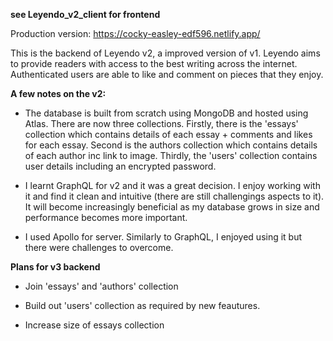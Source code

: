 **see Leyendo_v2_client for frontend**

Production version: https://cocky-easley-edf596.netlify.app/ 

This is the backend of Leyendo v2, a improved version of v1. Leyendo aims to provide readers with access to the best writing across the internet. Authenticated users are able to like and comment on pieces that they enjoy.

**A few notes on the v2:**

- The database is built from scratch using MongoDB and hosted using Atlas. There are now three collections. Firstly, there is the 'essays' collection which contains details of each essay + comments and likes for each essay. Second is the
authors collection which contains details of each author inc link to image. Thirdly, the 'users' collection contains user details including an encrypted password.

- I learnt GraphQL for v2 and it was a great decision. I enjoy working with it and find it clean and intuitive (there are still challengings aspects to it). It will become increasingly beneficial as my database grows in size and performance becomes more important.

- I used Apollo for server. Similarly to GraphQL, I enjoyed using it but there were challenges to overcome.

**Plans for v3 backend**

- Join 'essays' and 'authors' collection

- Build out 'users' collection as required by new feautures.

- Increase size of essays collection
